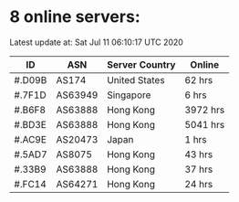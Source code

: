 # 8 online servers:

Latest update at: Sat Jul 11 06:10:17 UTC 2020

| ID | ASN | Server Country | Online |
| -- | --- | -------------- | ------ |
| #.D09B | AS174 | United States | 62 hrs |
| #.7F1D | AS63949 | Singapore | 6 hrs |
| #.B6F8 | AS63888 | Hong Kong | 3972 hrs |
| #.BD3E | AS63888 | Hong Kong | 5041 hrs |
| #.AC9E | AS20473 | Japan | 1 hrs |
| #.5AD7 | AS8075 | Hong Kong | 43 hrs |
| #.33B9 | AS63888 | Hong Kong | 37 hrs |
| #.FC14 | AS64271 | Hong Kong | 24 hrs |

